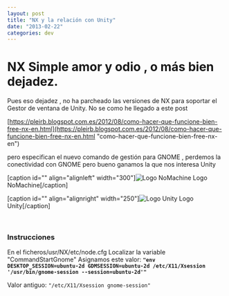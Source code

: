```yaml
---
layout: post
title: "NX y la relación con Unity"
date: "2013-02-22"
categories: dev
---
```


# NX Simple amor y odio , o más bien dejadez.

Pues eso dejadez , no ha parcheado las versiones de NX para soportar el Gestor de ventana de Unity. No se como he llegado a este post

[https://pleirb.blogspot.com.es/2012/08/como-hacer-que-funcione-bien-free-nx-en.html](https://pleirb.blogspot.com.es/2012/08/como-hacer-que-funcione-bien-free-nx-en.html "como-hacer-que-funcione-bien-free-nx-en")

pero especifican el nuevo comando de gestión para GNOME , perdemos la conectividad con GNOME pero bueno ganamos la que nos interesa Unity

\[caption id="" align="alignleft" width="300"\]![Logo NoMachine](images/nomachinezz3.png) Logo NoMachine\[/caption\]

\[caption id="" align="alignright" width="250"\]![Logo Unity](images/unity_logo.jpg) Logo Unity\[/caption\]

 

### Instrucciones

En el ficheros/usr/NX/etc/node.cfg Localizar la variable  "CommandStartGnome" Asignamos este valor: **`"env DESKTOP_SESSION=ubuntu-2d GDMSESSION=ubuntu-2d /etc/X11/Xsession '/usr/bin/gnome-session --session=ubuntu-2d'"`**

Valor antiguo: `"/etc/X11/Xsession gnome-session"`
